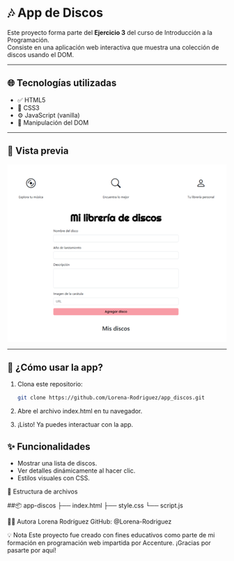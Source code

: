 # 🎶 App de Discos

Este proyecto forma parte del **Ejercicio 3** del curso de Introducción a la Programación.  
Consiste en una aplicación web interactiva que muestra una colección de discos usando el DOM.

---

## 🌐 Tecnologías utilizadas

- ✅ HTML5
- 🎨 CSS3
- ⚙️ JavaScript (vanilla)
- 🧠 Manipulación del DOM

---

## 📸 Vista previa

![Vista previa de la app](images/captura-app.png)


---

## 🚀 ¿Cómo usar la app?

1. Clona este repositorio:
   ```bash
   git clone https://github.com/Lorena-Rodriguez/app_discos.git

2. Abre el archivo index.html en tu navegador.

3. ¡Listo! Ya puedes interactuar con la app.

## ✨ Funcionalidades

- Mostrar una lista de discos.
- Ver detalles dinámicamente al hacer clic.
- Estilos visuales con CSS.


📁 Estructura de archivos

##📦 app-discos ├── index.html ├── style.css └── script.js

🙋‍♀️ Autora
Lorena Rodríguez
GitHub: @Lorena-Rodriguez

💡 Nota
Este proyecto fue creado con fines educativos como parte de mi formación en programación web impartida por Accenture. ¡Gracias por pasarte por aquí!

